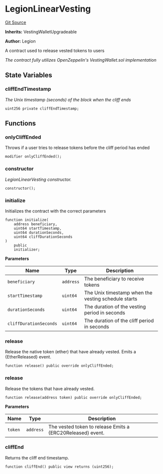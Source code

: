 # LegionLinearVesting
[Git Source](https://github.com/Legion-Team/evm-contracts/blob/1a165deeea33dfd2b1dca142bf23d06b547c39a3/src/LegionLinearVesting.sol)

**Inherits:**
VestingWalletUpgradeable

**Author:**
Legion

A contract used to release vested tokens to users

*The contract fully utilizes OpenZeppelin's VestingWallet.sol implementation*


## State Variables
### cliffEndTimestamp
*The Unix timestamp (seconds) of the block when the cliff ends*


```solidity
uint256 private cliffEndTimestamp;
```


## Functions
### onlyCliffEnded

Throws if a user tries to release tokens before the cliff period has ended


```solidity
modifier onlyCliffEnded();
```

### constructor

*LegionLinearVesting constructor.*


```solidity
constructor();
```

### initialize

Initializes the contract with the correct parameters


```solidity
function initialize(
    address beneficiary,
    uint64 startTimestamp,
    uint64 durationSeconds,
    uint64 cliffDurationSeconds
)
    public
    initializer;
```
**Parameters**

|Name|Type|Description|
|----|----|-----------|
|`beneficiary`|`address`|The beneficiary to receive tokens|
|`startTimestamp`|`uint64`|The Unix timestamp when the vesting schedule starts|
|`durationSeconds`|`uint64`|The duration of the vesting period in seconds|
|`cliffDurationSeconds`|`uint64`|The duration of the cliff period in seconds|


### release

Release the native token (ether) that have already vested.
Emits a {EtherReleased} event.


```solidity
function release() public override onlyCliffEnded;
```

### release

Release the tokens that have already vested.


```solidity
function release(address token) public override onlyCliffEnded;
```
**Parameters**

|Name|Type|Description|
|----|----|-----------|
|`token`|`address`|The vested token to release Emits a {ERC20Released} event.|


### cliffEnd

Returns the cliff end timestamp.


```solidity
function cliffEnd() public view returns (uint256);
```

